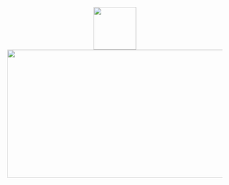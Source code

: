<div id="header" align="center">
  <img src="https://i.giphy.com/media/v1.Y2lkPTc5MGI3NjExY3ViNnNxdnh6czk0OWVraGpnM2NyYnByOWt6cjZ0M2N2dnhoNDZtcSZlcD12MV9pbnRlcm5hbF9naWZfYnlfaWQmY3Q9Zw/c64m96xIm0ECc/giphy.gif" width="100"/>
</div>
<div align="center">
  <img src="https://png.pngtree.com/background/20220714/original/pngtree-dark-background-2-picture-image_1603129.jpg" width="600" height="300"/>
</div>
